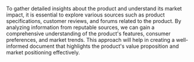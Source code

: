 To gather detailed insights about the product and understand its market impact, it is essential to explore various sources such as product specifications, customer reviews, and forums related to the product. By analyzing information from reputable sources, we can gain a comprehensive understanding of the product's features, consumer preferences, and market trends. This approach will help in creating a well-informed document that highlights the product's value proposition and market positioning effectively.